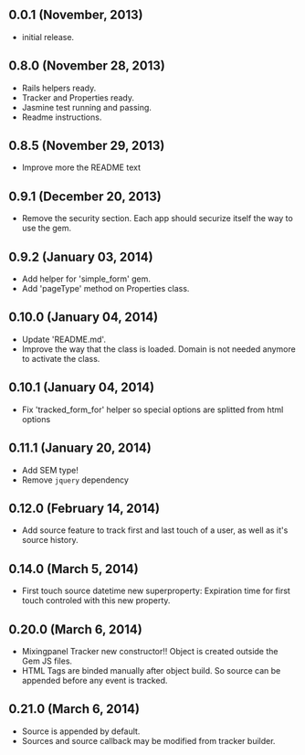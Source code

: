 ## 0.0.1 (November, 2013)

* initial release.

## 0.8.0 (November 28, 2013)

* Rails helpers ready.
* Tracker and Properties ready.
* Jasmine test running and passing.
* Readme instructions.

## 0.8.5 (November 29, 2013)

* Improve more the README text

## 0.9.1 (December 20, 2013)

* Remove the security section. Each app should securize itself the way to use the gem.

## 0.9.2 (January 03, 2014)

* Add helper for 'simple_form' gem.
* Add 'pageType' method on Properties class.

## 0.10.0 (January 04, 2014)

* Update 'README.md'.
* Improve the way that the class is loaded. Domain is not needed anymore to activate the class.

## 0.10.1 (January 04, 2014)

* Fix 'tracked_form_for' helper so special options are splitted from html options

## 0.11.1 (January 20, 2014)

* Add SEM type!
* Remove ```jquery``` dependency

## 0.12.0 (February 14, 2014)

* Add source feature to track first and last touch of a user, as well as it's source history.

## 0.14.0 (March 5, 2014)

* First touch source datetime new superproperty: Expiration time for first touch controled with this new property.

## 0.20.0 (March 6, 2014)

* Mixingpanel Tracker new constructor!! Object is created outside the Gem JS files.
* HTML Tags are binded manually after object build. So source can be appended before any event is tracked.

## 0.21.0 (March 6, 2014)

* Source is appended by default.
* Sources and source callback may be modified from tracker builder.

